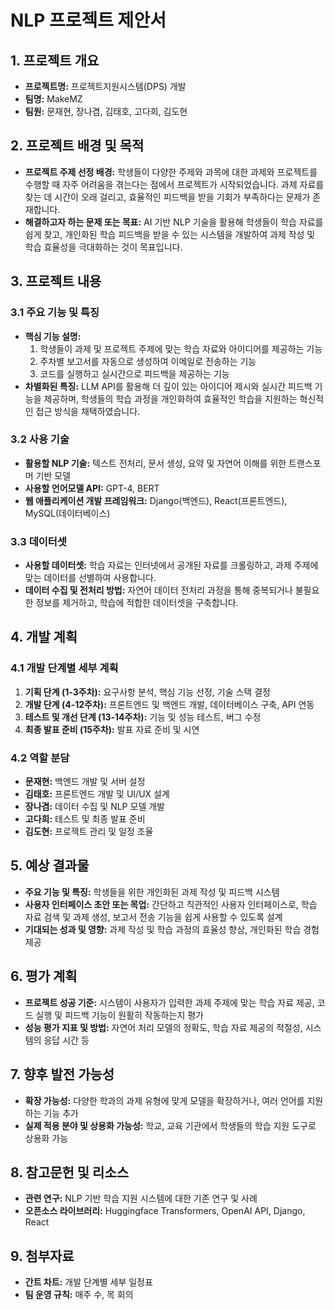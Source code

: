 # NLP 프로젝트 제안서

## 1. 프로젝트 개요

- **프로젝트명:** 프로젝트지원시스템(DPS) 개발
- **팀명:** MakeMZ
- **팀원:** 문재현, 장나겸, 김태호, 고다희, 김도현

## 2. 프로젝트 배경 및 목적

- **프로젝트 주제 선정 배경:** 학생들이 다양한 주제와 과목에 대한 과제와 프로젝트를 수행할 때 자주 어려움을 겪는다는 점에서 프로젝트가 시작되었습니다. 과제 자료를 찾는 데 시간이 오래 걸리고, 효율적인 피드백을 받을 기회가 부족하다는 문제가 존재합니다.
- **해결하고자 하는 문제 또는 목표:** AI 기반 NLP 기술을 활용해 학생들이 학습 자료를 쉽게 찾고, 개인화된 학습 피드백을 받을 수 있는 시스템을 개발하여 과제 작성 및 학습 효율성을 극대화하는 것이 목표입니다.

## 3. 프로젝트 내용

### 3.1 주요 기능 및 특징

- **핵심 기능 설명:**
  1. 학생들이 과제 및 프로젝트 주제에 맞는 학습 자료와 아이디어를 제공하는 기능
  2. 주차별 보고서를 자동으로 생성하여 이메일로 전송하는 기능
  3. 코드를 실행하고 실시간으로 피드백을 제공하는 기능
- **차별화된 특징:** LLM API를 활용해 더 깊이 있는 아이디어 제시와 실시간 피드백 기능을 제공하며, 학생들의 학습 과정을 개인화하여 효율적인 학습을 지원하는 혁신적인 접근 방식을 채택하였습니다.

### 3.2 사용 기술

- **활용할 NLP 기술:** 텍스트 전처리, 문서 생성, 요약 및 자연어 이해를 위한 트랜스포머 기반 모델
- **사용할 언어모델 API:** GPT-4, BERT
- **웹 애플리케이션 개발 프레임워크:** Django(백엔드), React(프론트엔드), MySQL(데이터베이스)

### 3.3 데이터셋

- **사용할 데이터셋:** 학습 자료는 인터넷에서 공개된 자료를 크롤링하고, 과제 주제에 맞는 데이터를 선별하여 사용합니다.
- **데이터 수집 및 전처리 방법:** 자연어 데이터 전처리 과정을 통해 중복되거나 불필요한 정보를 제거하고, 학습에 적합한 데이터셋을 구축합니다.

## 4. 개발 계획

### 4.1 개발 단계별 세부 계획

1. **기획 단계 (1-3주차):** 요구사항 분석, 핵심 기능 선정, 기술 스택 결정
2. **개발 단계 (4-12주차):** 프론트엔드 및 백엔드 개발, 데이터베이스 구축, API 연동
3. **테스트 및 개선 단계 (13-14주차):** 기능 및 성능 테스트, 버그 수정
4. **최종 발표 준비 (15주차):** 발표 자료 준비 및 시연

### 4.2 역할 분담

- **문재현:** 백엔드 개발 및 서버 설정
- **김태호:** 프론트엔드 개발 및 UI/UX 설계
- **장나겸:** 데이터 수집 및 NLP 모델 개발
- **고다희:** 테스트 및 최종 발표 준비
- **김도현:** 프로젝트 관리 및 일정 조율 

## 5. 예상 결과물

- **주요 기능 및 특징:** 학생들을 위한 개인화된 과제 작성 및 피드백 시스템
- **사용자 인터페이스 초안 또는 목업:** 간단하고 직관적인 사용자 인터페이스로, 학습 자료 검색 및 과제 생성, 보고서 전송 기능을 쉽게 사용할 수 있도록 설계
- **기대되는 성과 및 영향:** 과제 작성 및 학습 과정의 효율성 향상, 개인화된 학습 경험 제공

## 6. 평가 계획

- **프로젝트 성공 기준:** 시스템이 사용자가 입력한 과제 주제에 맞는 학습 자료 제공, 코드 실행 및 피드백 기능이 원활히 작동하는지 평가
- **성능 평가 지표 및 방법:** 자연어 처리 모델의 정확도, 학습 자료 제공의 적절성, 시스템의 응답 시간 등

## 7. 향후 발전 가능성

- **확장 가능성:** 다양한 학과의 과제 유형에 맞게 모델을 확장하거나, 여러 언어를 지원하는 기능 추가
- **실제 적용 분야 및 상용화 가능성:** 학교, 교육 기관에서 학생들의 학습 지원 도구로 상용화 가능

## 8. 참고문헌 및 리소스

- **관련 연구:** NLP 기반 학습 지원 시스템에 대한 기존 연구 및 사례
- **오픈소스 라이브러리:** Huggingface Transformers, OpenAI API, Django, React

## 9. 첨부자료

- **간트 차트:** 개발 단계별 세부 일정표
- **팀 운영 규칙:** 매주 수, 목 회의
